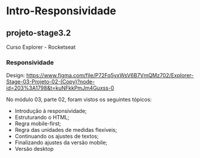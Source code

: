 # Intro-Responsividade
## projeto-stage3.2

Curso Explorer - Rocketseat

### Responsividade

Design: https://www.figma.com/file/P72Fq5yxWsV6B7VmQMz702/Explorer-Stage-03-Projeto-02-(Copy)?node-id=203%3A1798&t=kuNFkkPmJm4Guxss-0

No módulo 03, parte 02, foram vistos os seguintes tópicos:

- Introdução à responsividade;
- Estruturando o HTML;
- Regra mobile-first;
- Regra das unidades de medidas flexíveis;
- Continuando os ajustes de textos;
- Finalizando ajustes da versão mobile;
- Versão desktop
